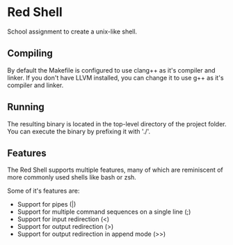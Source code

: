 Red Shell
=========

School assignment to create a unix-like shell. 

Compiling
---------

By default the Makefile is configured to use clang++ as it's compiler and linker. If you don't have LLVM installed, you can change it to use g++ as it's compiler and linker.

Running
-------

The resulting binary is located in the top-level directory of the project folder. You can execute the binary by prefixing it with './'.

Features
--------

The Red Shell supports multiple features, many of which are reminiscent of more commonly used shells like bash or zsh.

Some of it's features are:
 * Support for pipes (|)
 * Support for multiple command sequences on a single line (;)
 * Support for input redirection (<)
 * Support for output redirection (>)
 * Support for output redirection in append mode (>>)
